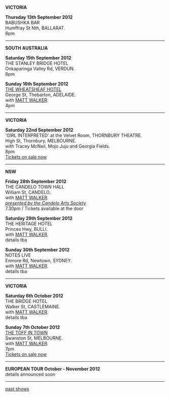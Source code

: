    

**VICTORIA** 

**Thursday 13th September 2012**   
BABUSHKA BAR   
Humffray St Nth, BALLARAT.  
8pm 

* * * * *   

**SOUTH AUSTRALIA**  

**Saturday 15th September 2012**   
THE STANLEY BRIDGE HOTEL  
Onkaparinga Valley Rd, VERDUN.  
8pm 
 
**Sunday 16th September 2012**   
[THE WHEATSHEAF HOTEL][94]    
George St, Thebarton, ADELAIDE.   
with [MATT WALKER][112].   
4pm     

* * * * *   
  
**VICTORIA** 

**Saturday 22nd September 2012**   
'GIRL INTERPRETED' at the Velvet Room, THORNBURY THEATRE.  
High St, Thornbury, MELBOURNE.  
with Tracey McNeil, Mojo Juju and Georgia Fields.  
8pm   
[Tickets on sale now][113]   

* * * * *   

**NSW**  

**Friday 28th September 2012**   
THE CANDELO TOWN HALL  
William St, CANDELO.  
with [MATT WALKER][112].  
[*presented by the Candelo Arts Society*][115]    
7.30pm / Tickets available at the door  
 
**Saturday 29th September 2012**   
THE HERITAGE HOTEL  
Princes Hwy, BULLI.   
with [MATT WALKER][112].   
details tba  

**Sunday 30th September 2012**   
NOTES LIVE  
Enmore Rd, Newtown, SYDNEY.   
with [MATT WALKER][112].       
details tba   

* * * * *   

**VICTORIA**  
 
**Saturday 6th October 2012**     
THE BRIDGE HOTEL  
Walker St, CASTLEMAINE.   
with [MATT WALKER][112].      
details tba   

**Sunday 7th October 2012**     
[THE TOFF IN TOWN][114]    
Swanston St, MELBOURNE.   
with [MATT WALKER][112].      
7pm   
[Tickets on sale now][114]  

* * * * *     

**EUROPEAN TOUR October - November 2012**  
details announced soon  

* * * * *  

[past shows][archive]

  [archive]: shows/archive/

[33.1]: contact/
[50]: http://northcotesocialclub.com/
[3.2]: http://www.thebasement.com.au/
[81]:  http://www.pietabrown.com
[88]: http://www.facebook.com/pages/Beetle-Bar/125772420775772
[89]: http://www.royalexchangenewcastle.com.au/
[90]: http://www.camelotlounge.com/
[90.1]: http://www.trybooking.com/RWU
[91]: http://www.clarendonguesthouse.com.au/
[93]: http://www.caravanmusic.com.au
[94]: http://wheatsheafhotel.com.au/gigs
[95]: http://www.bellaunion.com.au
[96]: http://www.jojosmithsoul.com/
[96.1]: http://www.myspace.com/sweetjeanmusic
[96.2]: http://www.myspace.com/jimdowling
[96.3]: http://www.ilonaharker.com
[96.4]: http://www.mardilumsden.com  
[96.5]: http://www.theyearlings.net 
[96.6]: http://www.theelliscollective.com
[96.7]: http://www.triplejunearthed.com/birdsandbelles
[96.8]: http://www.myspace.com/denhanrahan
[97]: http://www.hamishstuart.net/fr_home.cfm
[98]: http://venue505.com/
[99]: http://www.corinbank.com/  
[99.1]: http://www.portfairyfolkfestival.com/
[100]: http://www.tamarvalleyfolkfestival.com/Home.html  
[101]: http://www.bigtix.com.au/ProductDetails.aspx?productID=2083
[104]: http://www.carnivalofsuburbia.com   
[105]: http://www.bellaunion.com.au/ticketing/show_535/
[106]: http://www.caravanmusic.com.au/gigs/pieta-brown/
[107]: http://www.trybooking.com/BCUB
[108]: http://www.moshtix.com.au/event.aspx?id=54131&ref=pietabrownpolishclub
[109]: http://www.starcourttheatre.com.au/shows
[110]: http://www.lonewolfpromotions.com/
[111]: http://thethornburytheatre.com/  
[111.1]: http://thornburytheatre.oztix.com.au/default.aspx?Event=27515  
[112]: http://www.mattwalker.com.au/  
[112.1]: http://www.pbsfm.org.au/node/19074
[113]: http://thethornburytheatre.com/event/girl-interpreted-2012-feat-lucie-thorne-mojo-juju-georgia-fields-tracy-mcneil/
[114]: http://www.thetoffintown.com/shows/
[115]: http://www.cas.org.au